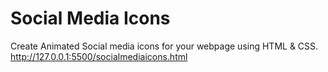 # Social Media Icons
Create Animated Social media icons for your webpage using HTML & CSS.
http://127.0.0.1:5500/socialmediaicons.html
